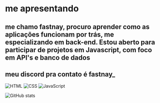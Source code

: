 # me apresentando
 ## me chamo fastnay, procuro aprender como as aplicações funcionam por trás, me especializando em back-end. Estou aberto para participar de projetos em Javascript, com foco em API's e banco de dados

 ## meu discord pra contato é fastnay_

![HTML](https://img.shields.io/badge/HTML5-E34F26?style=flat-square&logo=html5&logoColor=white)
![CSS](https://img.shields.io/badge/CSS3-1572B6?style=flat-square&logo=css3&logoColor=white)
![JavaScript](https://img.shields.io/badge/JavaScript-F7DF1E?style=flat-square&logo=javascript&logoColor=black)



 ![GitHub stats](https://github-readme-stats.vercel.app/api?username=fastnay4real&show_icons=true&theme=radical)

